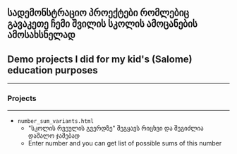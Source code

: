 ## სადემონსტრაციო პროექტები რომლებიც გავაკეთე ჩემი შვილის სკოლის ამოცანების ამოსახსნელად
## Demo projects I did for my kid's (Salome) education purposes
---

### Projects
---
* `number_sum_variants.html` 
  * "სკოლის რვეულის გვერდზე" შეგყავს რიცხვი და შეგიძლია დაშალო ჯამებად
  * Enter number and you can get list of possible sums of this number
